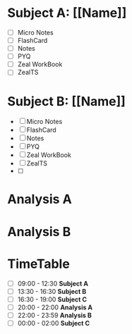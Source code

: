 # Subject A: [[Name]]
- [ ] Micro Notes
- [ ] FlashCard
- [ ] Notes
- [ ] PYQ
- [ ] Zeal WorkBook
- [ ] ZealTS
# Subject B: [[Name]]
- [ ] Micro Notes
- [ ] FlashCard
- [ ] Notes
- [ ] PYQ
- [ ] Zeal WorkBook
- [ ] ZealTS
- [ ] 
# Analysis A

# Analysis B


# TimeTable 
- [ ] 09:00 - 12:30 **Subject A**
- [ ] 13:30 - 16:30 **Subject B**
- [ ] 16:30 - 19:00 **Subject C**
- [ ] 20:00 - 22:00 **Analysis A**
- [ ] 22:00 - 23:59 **Analysis B**
- [ ] 00:00 - 02:00 **Subject C**